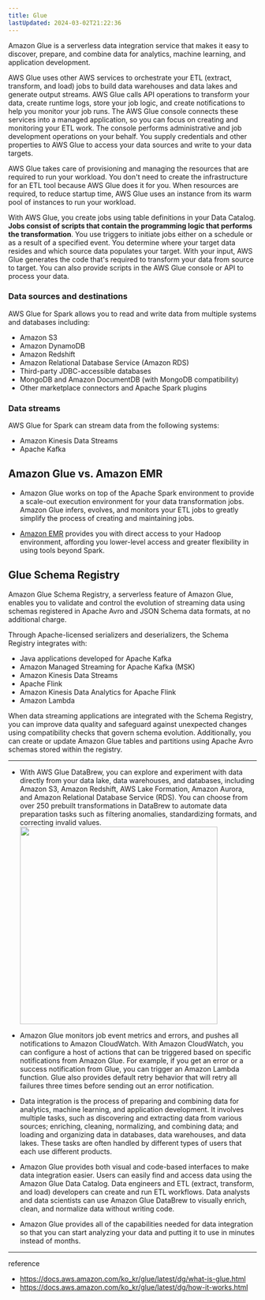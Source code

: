 ```yaml
---
title: Glue
lastUpdated: 2024-03-02T21:22:36
---
```


Amazon Glue is a serverless data integration service that makes it easy to discover, prepare, and combine data for analytics, machine learning, and application development.

AWS Glue uses other AWS services to orchestrate your ETL (extract, transform, and load) jobs to build data warehouses and data lakes and generate output streams. AWS Glue calls API operations to transform your data, create runtime logs, store your job logic, and create notifications to help you monitor your job runs. The AWS Glue console connects these services into a managed application, so you can focus on creating and monitoring your ETL work. The console performs administrative and job development operations on your behalf. You supply credentials and other properties to AWS Glue to access your data sources and write to your data targets.

AWS Glue takes care of provisioning and managing the resources that are required to run your workload. You don't need to create the infrastructure for an ETL tool because AWS Glue does it for you. When resources are required, to reduce startup time, AWS Glue uses an instance from its warm pool of instances to run your workload.

With AWS Glue, you create jobs using table definitions in your Data Catalog. **Jobs consist of scripts that contain the programming logic that performs the transformation**. You use triggers to initiate jobs either on a schedule or as a result of a specified event. You determine where your target data resides and which source data populates your target. With your input, AWS Glue generates the code that's required to transform your data from source to target. You can also provide scripts in the AWS Glue console or API to process your data.

### Data sources and destinations

AWS Glue for Spark allows you to read and write data from multiple systems and databases including:

- Amazon S3
- Amazon DynamoDB
- Amazon Redshift
- Amazon Relational Database Service (Amazon RDS)
- Third-party JDBC-accessible databases
- MongoDB and Amazon DocumentDB (with MongoDB compatibility)
- Other marketplace connectors and Apache Spark plugins

### Data streams

AWS Glue for Spark can stream data from the following systems:

- Amazon Kinesis Data Streams
- Apache Kafka

## Amazon Glue vs. Amazon EMR

- Amazon Glue works on top of the Apache Spark environment to provide a scale-out execution environment for your data transformation jobs. Amazon Glue infers, evolves, and monitors your ETL jobs to greatly simplify the process of creating and maintaining jobs.

- [Amazon EMR](EMR.md) provides you with direct access to your Hadoop environment, affording you lower-level access and greater flexibility in using tools beyond Spark.

## Glue Schema Registry

Amazon Glue Schema Registry, a serverless feature of Amazon Glue, enables you to validate and control the evolution of streaming data using schemas registered in Apache Avro and JSON Schema data formats, at no additional charge.

Through Apache-licensed serializers and deserializers, the Schema Registry integrates with:
- Java applications developed for Apache Kafka
- Amazon Managed Streaming for Apache Kafka (MSK)
- Amazon Kinesis Data Streams
- Apache Flink
- Amazon Kinesis Data Analytics for Apache Flink
- Amazon Lambda

When data streaming applications are integrated with the Schema Registry, you can improve data quality and safeguard against unexpected changes using compatibility checks that govern schema evolution. Additionally, you can create or update Amazon Glue tables and partitions using Apache Avro schemas stored within the registry.

---

- With AWS Glue DataBrew, you can explore and experiment with data directly from your data lake, data warehouses, and databases, including Amazon S3, Amazon Redshift, AWS Lake Formation, Amazon Aurora, and Amazon Relational Database Service (RDS). You can choose from over 250 prebuilt transformations in DataBrew to automate data preparation tasks such as filtering anomalies, standardizing formats, and correcting invalid values.
    <img src="https://github.com/rlaisqls/rlaisqls/assets/81006587/97193cad-64e2-4194-87d6-99a9c67a6e3b" height=400px>

- Amazon Glue monitors job event metrics and errors, and pushes all notifications to Amazon CloudWatch. With Amazon CloudWatch, you can configure a host of actions that can be triggered based on specific notifications from Amazon Glue. For example, if you get an error or a success notification from Glue, you can trigger an Amazon Lambda function. Glue also provides default retry behavior that will retry all failures three times before sending out an error notification.

- Data integration is the process of preparing and combining data for analytics, machine learning, and application development. It involves multiple tasks, such as discovering and extracting data from various sources; enriching, cleaning, normalizing, and combining data; and loading and organizing data in databases, data warehouses, and data lakes. These tasks are often handled by different types of users that each use different products.

- Amazon Glue provides both visual and code-based interfaces to make data integration easier. Users can easily find and access data using the Amazon Glue Data Catalog. Data engineers and ETL (extract, transform, and load) developers can create and run ETL workflows. Data analysts and data scientists can use Amazon Glue DataBrew to visually enrich, clean, and normalize data without writing code.

- Amazon Glue provides all of the capabilities needed for data integration so that you can start analyzing your data and putting it to use in minutes instead of months.
  
---

reference
- https://docs.aws.amazon.com/ko_kr/glue/latest/dg/what-is-glue.html
- https://docs.aws.amazon.com/ko_kr/glue/latest/dg/how-it-works.html